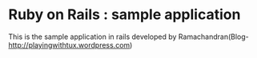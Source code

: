 # Ruby on Rails : sample application

This is the sample application in rails developed by Ramachandran(Blog- http://playingwithtux.wordpress.com)

